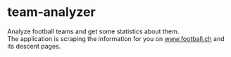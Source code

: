 team-analyzer
=============

Analyze football teams and get some statistics about them.<br/>
The application is scraping the information for you on www.football.ch and its descent pages.
